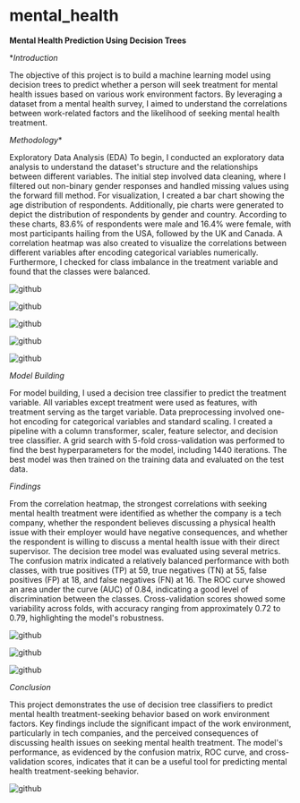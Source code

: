 # mental_health

**Mental Health Prediction Using Decision Trees**

**Introduction*

The objective of this project is to build a machine learning model using decision trees to predict whether a person will seek treatment for mental health issues based on various work environment factors. By leveraging a dataset from a mental health survey, I aimed to understand the correlations between work-related factors and the likelihood of seeking mental health treatment.

*Methodology**

Exploratory Data Analysis (EDA)
To begin, I conducted an exploratory data analysis to understand the dataset's structure and the relationships between different variables. The initial step involved data cleaning, where I filtered out non-binary gender responses and handled missing values using the forward fill method. For visualization, I created a bar chart showing the age distribution of respondents. Additionally, pie charts were generated to depict the distribution of respondents by gender and country. According to these charts, 83.6% of respondents were male and 16.4% were female, with most participants hailing from the USA, followed by the UK and Canada. A correlation heatmap was also created to visualize the correlations between different variables after encoding categorical variables numerically. Furthermore, I checked for class imbalance in the treatment variable and found that the classes were balanced.

![github](https://github.com/pavelkimldn/mental_health/blob/main/1001.png)

![github](https://github.com/pavelkimldn/mental_health/blob/main/1002.png)

![github](https://github.com/pavelkimldn/mental_health/blob/main/1003.png)

![github](https://github.com/pavelkimldn/mental_health/blob/main/1004.png)

![github](https://github.com/pavelkimldn/mental_health/blob/main/1005.png)

*Model Building*

For model building, I used a decision tree classifier to predict the treatment variable. All variables except treatment were used as features, with treatment serving as the target variable. Data preprocessing involved one-hot encoding for categorical variables and standard scaling. I created a pipeline with a column transformer, scaler, feature selector, and decision tree classifier. A grid search with 5-fold cross-validation was performed to find the best hyperparameters for the model, including 1440 iterations. The best model was then trained on the training data and evaluated on the test data.

*Findings*

From the correlation heatmap, the strongest correlations with seeking mental health treatment were identified as whether the company is a tech company, whether the respondent believes discussing a physical health issue with their employer would have negative consequences, and whether the respondent is willing to discuss a mental health issue with their direct supervisor. The decision tree model was evaluated using several metrics. The confusion matrix indicated a relatively balanced performance with both classes, with true positives (TP) at 59, true negatives (TN) at 55, false positives (FP) at 18, and false negatives (FN) at 16. The ROC curve showed an area under the curve (AUC) of 0.84, indicating a good level of discrimination between the classes. Cross-validation scores showed some variability across folds, with accuracy ranging from approximately 0.72 to 0.79, highlighting the model's robustness.

![github](https://github.com/pavelkimldn/mental_health/blob/main/1006.png)

![github](https://github.com/pavelkimldn/mental_health/blob/main/1007.png)

![github](https://github.com/pavelkimldn/mental_health/blob/main/1008.png)

*Conclusion*

This project demonstrates the use of decision tree classifiers to predict mental health treatment-seeking behavior based on work environment factors. Key findings include the significant impact of the work environment, particularly in tech companies, and the perceived consequences of discussing health issues on seeking mental health treatment. The model's performance, as evidenced by the confusion matrix, ROC curve, and cross-validation scores, indicates that it can be a useful tool for predicting mental health treatment-seeking behavior.


![github](https://github.com/pavelkimldn/Computer_Vision_Live_Emotion_Detection/blob/main/1.png)
